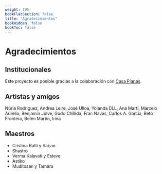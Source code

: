 ```yaml
---
weight: 195
bookFlatSection: false
title: "Agradecimientos"
bookHidden: false
bookToc: false
---
```


# Agradecimientos

## Institucionales

Este proyecto es posible gracias a la colaboración con [Casa Planas](https://casaplanas.org/).

## Artistas y amigos

Núria Rodriguez, Andrea Leire, José Ulloa, Yolanda DLL, Ana Martí, Marcelo Aurelio, Benjamín Julve, Godo Chillida, Fran
Navas, Carlos A. Garcia, Beto Frontera, Belén Martín, Irina

## Maestros

- Cristina Ratti y Sarjan
- Shastro
- Verma Kalavati y Esteve
- Astiko
- Muditosan y Tamara

